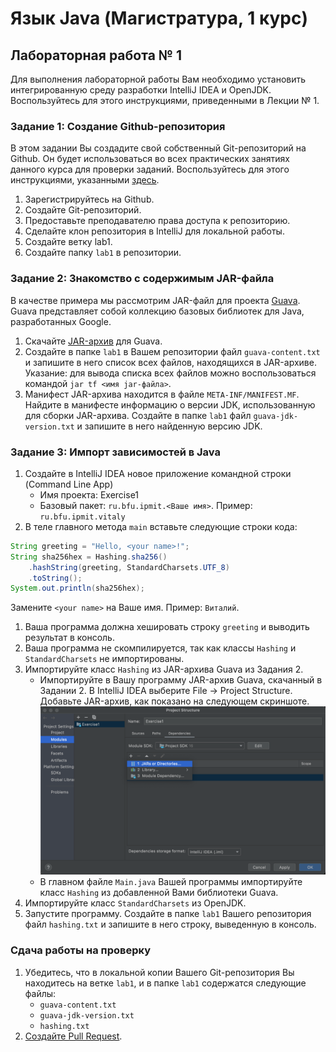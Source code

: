 # Язык Java (Магистратура, 1 курс)

## Лабораторная работа № 1

Для выполнения лабораторной работы Вам необходимо установить интегрированную среду разработки IntelliJ IDEA и OpenJDK.
Воспользуйтесь для этого инструкциями, приведенными в Лекции № 1.

### Задание 1: Создание Github-репозитория

В этом задании Вы создадите свой собственный Git-репозиторий на Github. Он будет использоваться во всех практических занятиях данного курса для проверки заданий. Воспользуйтесь для этого инструкциями, указанными [здесь](https://github.com/perevos/java-master/wiki/%D0%A1%D0%B4%D0%B0%D1%87%D0%B0-%D0%B8%D0%BD%D0%B4%D0%B8%D0%B2%D0%B8%D0%B4%D1%83%D0%B0%D0%BB%D1%8C%D0%BD%D1%8B%D1%85-%D0%BF%D1%80%D0%B0%D0%BA%D1%82%D0%B8%D1%87%D0%B5%D1%81%D0%BA%D0%B8%D1%85-%D1%80%D0%B0%D0%B1%D0%BE%D1%82).

1. Зарегистрируйтесь на Github.
2. Создайте Git-репозиторий.
3. Предоставьте преподавателю права доступа к репозиторию.
4. Сделайте клон репозитория в IntelliJ для локальной работы.
5. Создайте ветку lab1.
6. Создайте папку ```lab1``` в репозитории.

### Задание 2: Знакомство с содержимым JAR-файла

В качестве примера мы рассмотрим JAR-файл для проекта [Guava](https://github.com/google/guava). Guava представляет собой коллекцию базовых библиотек для Java, разработанных Google.

1. Скачайте [JAR-архив](https://repo1.maven.org/maven2/com/google/guava/guava/30.1.1-jre/guava-30.1.1-jre.jar) для Guava.
2. Создайте в папке ```lab1``` в Вашем репозитории файл ```guava-content.txt``` и запишите в него список всех файлов, находящихся в JAR-архиве.
   Указание: для вывода списка всех файлов можно воспользоваться командой ```jar tf <имя jar-файла>```. 
3. Манифест JAR-архива находится в файле ```META-INF/MANIFEST.MF```. Найдите в манифесте информацию о версии JDK, использованную для сборки JAR-архива. Создайте в папке ```lab1``` файл ```guava-jdk-version.txt``` и запишите в него найденную версию JDK.

### Задание 3: Импорт зависимостей в Java

1. Создайте в IntelliJ IDEA новое приложение командной строки (Command Line App)
   * Имя проекта: Exercise1
   * Базовый пакет: ```ru.bfu.ipmit.<Ваше имя>```. Пример: ```ru.bfu.ipmit.vitaly```
2. В теле главного метода ```main``` вставьте следующие строки кода:
```java
String greeting = "Hello, <your name>!";
String sha256hex = Hashing.sha256()
    .hashString(greeting, StandardCharsets.UTF_8)
    .toString();
System.out.println(sha256hex);
```
Замените ```<your name>``` на Ваше имя. Пример: ```Виталий```.
1. Ваша программа должна хешировать строку ```greeting``` и выводить результат в консоль.
2. Ваша программа не скомпилируется, так как классы ```Hashing``` и ```StandardCharsets``` не импортированы.
3. Импортируйте класс ```Hashing``` из JAR-архива Guava из Задания 2.
   * Импортируйте в Вашу программу JAR-архив Guava, скачанный в Задании 2. В IntelliJ IDEA выберите File -> Project Structure. Добавьте JAR-архив, как показано на следующем скриншоте.
   ![](img/Add_JAR.png)
   * В главном файле ```Main.java``` Вашей программы импортируйте класс ```Hashing``` из добавленной Вами библиотеки Guava.
4. Импортируйте класс ```StandardCharsets``` из OpenJDK.
5. Запустите программу. Создайте в папке ```lab1``` Вашего репозитория файл ```hashing.txt``` и запишите в него строку, выведенную в консоль.

### Сдача работы на проверку

1. Убедитесь, что в локальной копии Вашего Git-репозитория Вы находитесь на ветке ```lab1```, и в папке ```lab1``` содержатся следующие файлы:
   * ```guava-content.txt```
   * ```guava-jdk-version.txt```
   * ```hashing.txt```
2. [Создайте Pull Request](https://github.com/perevos/java-master/wiki/%D0%A1%D0%B4%D0%B0%D1%87%D0%B0-%D0%B8%D0%BD%D0%B4%D0%B8%D0%B2%D0%B8%D0%B4%D1%83%D0%B0%D0%BB%D1%8C%D0%BD%D1%8B%D1%85-%D0%BF%D1%80%D0%B0%D0%BA%D1%82%D0%B8%D1%87%D0%B5%D1%81%D0%BA%D0%B8%D1%85-%D1%80%D0%B0%D0%B1%D0%BE%D1%82).